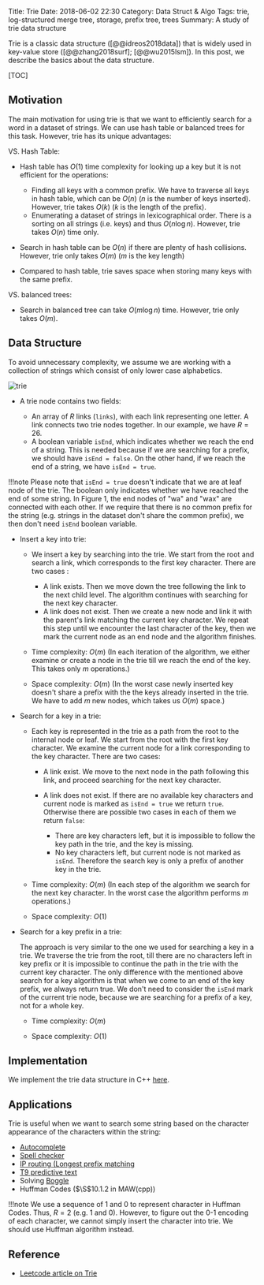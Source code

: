 Title: Trie
Date: 2018-06-02 22:30
Category: Data Struct & Algo
Tags: trie, log-structured merge tree, storage, prefix tree, trees
Summary: A study of trie data structure

Trie is a classic data structure ([@@idreos2018data]) that is widely used in key-value store ([@@zhang2018surf]; [@@wu2015lsm]). In this post, we describe the basics about the data structure.

[TOC]

## Motivation

The main motivation for using trie is that we want to efficiently search for a word in a dataset of strings. We can use
hash table or balanced trees for this task. However, trie has its unique advantages:

VS. Hash Table:

- Hash table has $O(1)$ time complexity for looking up a key but it is not efficient for the operations:

    - Finding all keys with a common prefix. We have to traverse all keys in hash table, which can be $O(n)$ ($n$ is 
    the number of keys inserted). However, trie takes $O(k)$ ($k$ is the length of the prefix).
    - Enumerating a dataset of strings in lexicographical order. There is a sorting on all strings (i.e. keys)
    and thus $O(n\log n)$. However, trie takes $O(n)$ time only.

- Search in hash table can be $O(n)$ if there are plenty of hash collisions. However, trie only takes $O(m)$ ($m$ is 
the key length)

- Compared to hash table, trie saves space when storing many keys with the same prefix. 

VS. balanced trees:

- Search in balanced tree can take $O(m \log n)$ time. However, trie only takes $O(m)$.

## Data Structure

To avoid unnecessary complexity, we assume we are working with a collection of strings which consist of only lower case alphabetics.

![trie]({static}/images/trie.png)

- A trie node contains two fields:

    - An array of $R$ links (`links`), with each link representing one letter. A link connects two trie nodes together.
    In our example, we have $R = 26$.
    - A boolean variable `isEnd`, which indicates whether we reach the end of a string. This is needed because
    if we are searching for a prefix, we should have `isEnd = false`. On the other hand, if we reach the end of a string,
    we have `isEnd = true`.

!!!note
    Please note that `isEnd = true` doesn't indicate that we are at leaf node of the trie. The boolean only indicates
    whether we have reached the end of some string. In Figure 1, the end nodes of "wa" and "wax" are connected with each other.
    If we require that there is no common prefix for the string (e.g. strings in the dataset don't share the common prefix),
    we then don't need `isEnd` boolean variable.

- Insert a key into trie:

    - We insert a key by searching into the trie. We start from the root and search a link, which corresponds to the first key character. There are two cases :

        - A link exists. Then we move down the tree following the link to the next child level. The algorithm continues with searching for the next key character.
        - A link does not exist. Then we create a new node and link it with the parent's link matching the current key character. We repeat this step until we encounter the last character of the key, then we mark the current node as an end node and the algorithm finishes.

    - Time complexity: $O(m)$ (In each iteration of the algorithm, we either examine or create a node in the trie till we reach the end of the key. This takes only $m$ operations.)

    - Space complexity: $O(m)$ (In the worst case newly inserted key doesn't share a prefix with the the keys already inserted in the trie. We have to add $m$ new nodes, which takes us $O(m)$ space.)

- Search for a key in a trie:

    - Each key is represented in the trie as a path from the root to the internal node or leaf. We start from the root with the first key character. We examine the current node for a link corresponding to the key character. There are two cases:

        - A link exist. We move to the next node in the path following this link, and proceed searching for the next key character.
        - A link does not exist. If there are no available key characters and current node is marked as `isEnd = true` we return `true`. Otherwise there are possible two cases in each of them we return `false`:

            - There are key characters left, but it is impossible to follow the key path in the trie, and the key is missing.
            - No key characters left, but current node is not marked as `isEnd`. Therefore the search key is only a prefix of another key in the trie.

    - Time complexity: $O(m)$ (In each step of the algorithm we search for the next key character. In the worst case the algorithm performs $m$ operations.)

    - Space complexity: $O(1)$

- Search for a key prefix in a trie:

    The approach is very similar to the one we used for searching a key in a trie. We traverse the trie from the root, till there are no characters left in key prefix or it is impossible to continue the path in the trie with the current key character. The only difference with the mentioned above search for a key algorithm is that when we come to an end of the key prefix, we always return true. We don't need to consider the `isEnd` mark of the current trie node, because we are searching for a prefix of a key, not for a whole key.

    - Time complexity: $O(m)$

    - Space complexity: $O(1)$

## Implementation

We implement the trie data structure in C++ [here](https://github.com/xxks-kkk/shuati/blob/master/leetcode/208-ImplementTrie/implementTrie.cc).

## Applications

Trie is useful when we want to search some string based on the character appearance of the characters within the string:

- [Autocomplete](https://en.wikipedia.org/wiki/Autocomplete)
- [Spell checker](https://en.wikipedia.org/wiki/Spell_checker)
- [IP routing (Longest prefix matching](https://en.wikipedia.org/wiki/Longest_prefix_match)
- [T9 predictive text](https://en.wikipedia.org/wiki/T9_(predictive_text))
- Solving [Boggle](https://en.wikipedia.org/wiki/Boggle)
- Huffman Codes ($\S$10.1.2 in MAW(cpp))

!!!note
    We use a sequence of 1 and 0 to represent character in Huffman Codes. Thus, $R = 2$ (e.g. 1 and 0). However, 
    to figure out the 0-1 encoding of each character, we cannot simply insert the character into trie. We should
    use Huffman algorithm instead.

## Reference

- [Leetcode article on Trie](https://leetcode.com/articles/implement-trie-prefix-tree/)
